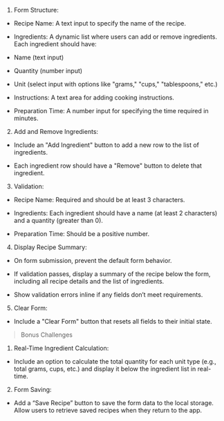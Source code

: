 
1. Form Structure:

* Recipe Name: A text input to specify the name of the recipe.

* Ingredients: A dynamic list where users can add or remove ingredients. Each ingredient should have:

* Name (text input)

* Quantity (number input)

* Unit (select input with options like "grams," "cups," "tablespoons," etc.)

* Instructions: A text area for adding cooking instructions.

* Preparation Time: A number input for specifying the time required in minutes.

2. Add and Remove Ingredients:

* Include an "Add Ingredient" button to add a new row to the list of ingredients.

* Each ingredient row should have a "Remove" button to delete that ingredient.

3. Validation:

* Recipe Name: Required and should be at least 3 characters.

* Ingredients: Each ingredient should have a name (at least 2 characters) and a quantity (greater than 0).

* Preparation Time: Should be a positive number.

4. Display Recipe Summary:

* On form submission, prevent the default form behavior.

* If validation passes, display a summary of the recipe below the form, including all recipe details and the list of ingredients.

* Show validation errors inline if any fields don’t meet requirements.

5. Clear Form:

* Include a "Clear Form" button that resets all fields to their initial state.

> Bonus Challenges

1. Real-Time Ingredient Calculation:

* Include an option to calculate the total quantity for each unit type (e.g., total grams, cups, etc.) and display it below the ingredient list in real-time.

2. Form Saving:

* Add a “Save Recipe” button to save the form data to the local storage. Allow users to retrieve saved recipes when they return to the app.
